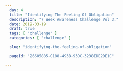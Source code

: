 ```yaml
---
  day: 4
  title: "Identifying The Feeling Of Obligation"
  description: "7 Week Awareness Challenge Vol 3."
  date: 2019-03-19
  draft: true
  tags: [ "challenge" ]
  categories: [ "challenge" ]

  slug: "identifying-the-feeling-of-obligation"

  pageId: "26605885-C188-493B-93DC-3238EDE2DE1C"

---
```

